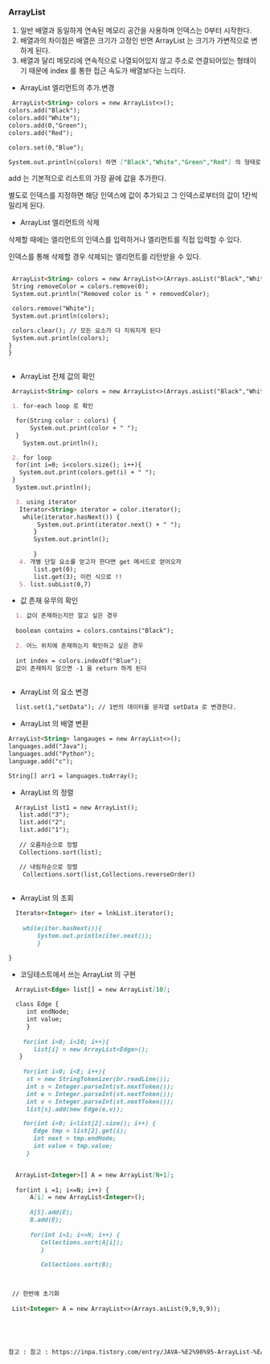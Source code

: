 ### ArrayList 

1. 일반 배열과 동일하게 연속된 메모리 공간을 사용하며 인덱스는 0부터 시작한다. 
2. 배열과의 차이점은 배열은 크기가 고정인 반면 ArrayList 는 크기가 가변적으로 변하게 된다. 
3. 배열과 달리 메모리에 연속적으로 나열되어있지 않고 주소로 연결되어있는 형태이기 때문에 index 를 통한 접근 속도가 배열보다는 느리다.

* ArrayList 엘리먼트의 추가.변경 

```markdown
 ArrayList<String> colors = new ArrayList<>();
colors.add("Black");
colors.add("White");
colors.add(0,"Green");
colors.add("Red");

colors.set(0,"Blue");

System.out.println(colors) 하면 ["Black","White","Green","Red"] 의 형태로 나오게 된다!! 

```
add 는 기본적으로 리스트의 가장 끝에 값을 추가한다. 

별도로 인덱스를 지정하면 해당 인덱스에 값이 추가되고 그 인덱스로부터의 값이 1칸씩 밀리게 된다. 

* ArrayList 엘리먼트의 삭제 

삭제할 때에는 엘리먼트의 인덱스를 입력하거나 엘리먼트를 직접 입력할 수 있다. 

인덱스를 통해 삭제할 경우 삭제되는 엘리먼트를 리턴받을 수 있다. 

```markdown

 ArrayList<String> colors = new ArrayList<>(Arrays.asList("Black","White","Green","Red"));
 String removeColor = colors.remove(0);
 System.out.println("Removed color is " + removedColor);

 colors.remove("White");
 System.out.println(colors);

 colors.clear(); // 모든 요소가 다 지워지게 된다 
 System.out.println(colors);
}
}



```

* ArrayList 전체 값의 확인 

```markdown
 ArrayList<String> colors = new ArrayList<>(Arrays.asList("Black","White","Green","Red"));

 1. for-each loop 로 확인 

  for(String color : colors) {
      System.out.print(color + " ");
  }
    System.out.println();

 2. for loop
  for(int i=0; i<colors.size(); i++){
   System.out.print(colors.get(i) + " ");
 }
  System.out.println();

  3. using iterator 
   Iterator<String> iterator = color.iterator();
    while(iterator.hasNext()) {
        System.out.print(iterator.next() + " ");
       }
       System.out.println();
       
       }
   4. 개별 단일 요소를 얻고자 한다면 get 메서드로 얻어오자 
       list.get(0); 
       list.get(3); 이런 식으로 !! 
   5. list.subList(0,7) 
```

* 값 존재 유무의 확인 

```markdown
  1. 값이 존재하는지만 알고 싶은 경우 
  
  boolean contains = colors.contains("Black");
  
  2. 어느 위치에 존재하는지 확인하고 싶은 경우 
  
  int index = colors.indexOf("Blue");
  값이 존재하지 않으면 -1 을 return 하게 된다 
  
```

* ArrayList 의 요소 변경 
```markdown
  list.set(1,"setData"); // 1번의 데이터를 문자열 setData 로 변경한다. 

```

* ArrayList 의 배열 변환 
 ```markdown
 ArrayList<String> langauges = new ArrayList<>();
 languages.add("Java");
 languages.add("Python");
 language.add("c");

 String[] arr1 = languages.toArray();

```

* ArrayList 의 정렬 
```markdown
  ArrayList list1 = new ArrayList();
   list.add("3");
   list.add("2";
   list.add("1");
   
   // 오름차순으로 정렬 
   Collections.sort(list);

   // 내림차순으로 정렬 
    Collections.sort(list,Collections.reverseOrder()
   
```

* ArrayList 의 조회 
```markdown
  Iterator<Integer> iter = lnkList.iterator();
   
    while(iter.hasNext()){
        System.out.println(iter.next());
        }

}
```

* 코딩테스트에서 쓰는 ArrayList 의 구현 
```markdown
  ArrayList<Edge> list[] = new ArrayList[10];
  
  class Edge {
     int endNode;
     int value;
     }
     
    for(int i=0; i<10; i++){
       list[i] = new ArrayList<Edge>();
   }
   
    for(int i=0; i<E; i++){
     st = new StringTokenizer(br.readLine());
     int s = Integer.parseInt(st.nextToken());
     int e = Integer.parseInt(st.nextToken());
     int v = Integer.parseInt(st.nextToken());
     list[s].add(new Edge(e,v));

    for(int i=0; i<list[2].size(); i++) {
       Edge tmp = list[2].get(i);
       int next = tmp.endNode;
       int value = tmp.value;
     }

```

```markdown

  ArrayList<Integer>[] A = new ArrayList[N+1];
  
  for(int i =1; i<=N; i++) {
      A[i] = new ArrayList<Integer>();
      
      A[S].add(E);
      B.add(E);
      
      for(int i=1; i<=N; i++) {
         Collections.sort(A[i]);
         }
         
         Collections.sort(B);
         
 ```

```markdown

 // 한번에 초기화 
 
 List<Integer> A = new ArrayList<>(Arrays.asList(9,9,9,9));
 
  



참고 : 참고 : https://inpa.tistory.com/entry/JAVA-%E2%98%95-ArrayList-%EA%B5%AC%EC%A1%B0-%EC%82%AC%EC%9A%A9%EB%B2%95